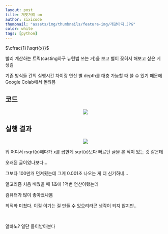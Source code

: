 ```yaml
---
layout: post
title: 개짓거리 on
author: sixicode
thumbnail: "assets/img/thumbnails/feature-img/개강아지.JPG"
color: white
tags: [python]
---
```


<script type="text/x-mathjax-config">MathJax.Hub.Config({tex2jax:{inlineMath:[['\$','\$'],['\\(','\\)']],processEscapes:true},CommonHTML: {matchFontHeight:false}});</script>
<script type="text/javascript" async src="https://cdnjs.cloudflare.com/ajax/libs/mathjax/2.7.1/MathJax.js?config=TeX-MML-AM_CHTML"></script>

$\cfrac{1}{\sqrt{x}}$ 

빨리 계산하는 트릭(casting하구 뉴턴법 쓰는 거)을 보고 삘이 꽂혀서 해보고 싶은 게 생김

기존 방식들 간의 실행시간 차이랑 연산 별 depth를 대충 가늠할 때 쓸 수 있기 때문에 Google Colab에서 돌려봄

## 코드
<center><img src="https://sixicode.github.io/assets/img/posts/2023-02-12-개짓거리-on/code.PNG"></center>


## 실행 결과

<center><img src="https://sixicode.github.io/assets/img/posts/2023-02-12-개짓거리-on/result.PNG"></center>

뭐 어디서 rsqrt(x)에다가 x를 곱한게 sqrt(x)보다 빠르단 글을 본 적이 있는 것 같은데 

오래된 글이었나보다...

그보다 100만개 던져줬는데 그게 0.001초 나오는 게 더 신기하네...

알고리즘 처음 배웠을 때 1초에 1억번 연산이랬는데

컴퓨터가 많이 좋아졌나봄

최적화 미쳤다. 이걸 이기는 걸 만들 수 있으리라곤 생각이 되지 않지만..

<br>

알빠노? 일단 들이받아본다

<script src="https://utteranc.es/client.js"
        repo="sixicode/sixicode.github.io"
        issue-term="pathname"
        label="utterances"
        theme="github-light"
        crossorigin="anonymous"
        async>
</script>
